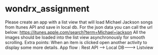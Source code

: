 # wondrx_assignment

Please create an app with a list view that will load Michael Jackson songs from Itunes API and save in local db.
For the json data you can call the url below:
https://itunes.apple.com/search?term=Michael+jackson
 All the images should be loaded into the list view asynchronously for smooth scrolling.
Extra points: When an item is clicked open another activity to display some more details.
App flow : Rest API --> Local DB---> Listview 


